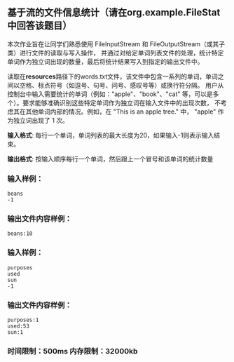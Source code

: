 ## 基于流的文件信息统计（请在org.example.FileStat中回答该题目）


本次作业旨在让同学们熟悉使用 FileInputStream 和 FileOutputStream（或其子类）进行文件的读取与写入操作，
并通过对给定单词列表文件的处理，统计特定单词作为独立词出现的数量，最后将统计结果写入到指定的输出文件中。


读取在**resources**路径下的words.txt文件，该文件中包含一系列的单词，单词之间以空格、标点符号（如逗号、句号、问号、感叹号等）或换行符分隔。
用户从控制台中输入需要统计的单词（例如："apple"、"book"、"cat" 等，可以是多个）。要求能够准确识别这些特定单词作为独立词在输入文件中的出现次数，
不考虑其在其他单词内部的情况。例如，在 "This is an apple tree." 中，
"apple" 作为独立词出现了 1 次。


**输入格式**:
每行一个单词，单词列表的最大长度为20，如果输入-1则表示输入结束。

**输出格式**:
按输入顺序每行一个单词，然后跟上一个冒号和该单词的统计数量

### 输入样例：
```
beans
-1
```

### 输出文件内容样例：
```
beans:10
```




### 输入样例：
```
purposes
used
sun
-1
```

### 输出文件内容样例：
```
purposes:1
used:53
sun:1
```



###  时间限制：500ms 内存限制：32000kb
